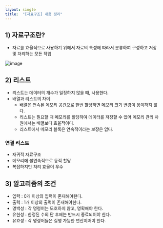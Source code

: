 ```yaml
---
layout: single
title:  "[자료구조] 내용 정리"
---
```


## 1) 자료구조란?
-  자료를 효율적으로 사용하기 위해서 자료의 특성에 따라서 분류하여 구성하고 저장 및 처리하는 모든 작업

![image](https://user-images.githubusercontent.com/55589616/210462798-d12c35f2-dc19-4ad2-8d28-8f38686d8889.png)


## 2) 리스트
- 리스트는 데이터의 개수가 일정하지 않을 때, 사용한다.
- 배열과 리스트의 차이
    - 배열은 연속된 메모리 공간으로 한번 할당하면 메모리 크기 변경이 용이하지 않다.
    - 리스트는 필요할 때 메모리를 할당하여 데이터를 저장할 수 있어 메모리 관리 차원에서는 배열보다 효율적이다.
    - 리스트에서 메모리 블록은 연속적이라는 보장은 없다.


### 연결 리스트
- 재귀적 자료구조
- 메모리에 불연속적으로 동적 할당
- 복잡하지만 처리 효율이 우수


## 3) 알고리즘의 조건
- 입력 : 0개 이상의 입력이 존재해야한다.
- 출력 : 1개 이상의 출력이 존재해야한다.
- 명백성 : 각 명령어는 모호하지 않고, 명확해야 한다.
- 유한성 : 한정된 수의 단 후에는 반드시 종료되어야 한다.
- 유효성 : 각 명령어들은 실행 가능한 연산이어야 한다.



